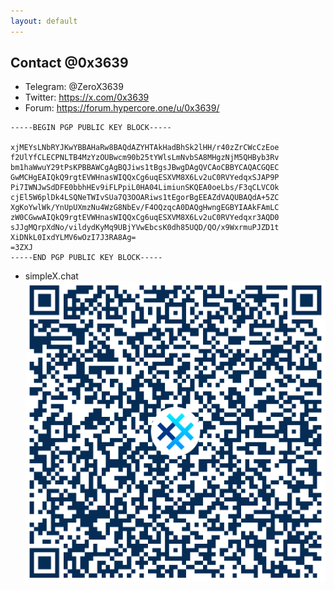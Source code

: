 ```yaml
---
layout: default
---
```


## Contact @0x3639
- Telegram: @ZeroX3639
- Twitter: https://x.com/0x3639
- Forum: https://forum.hypercore.one/u/0x3639/

```
-----BEGIN PGP PUBLIC KEY BLOCK-----

xjMEYsLNbRYJKwYBBAHaRw8BAQdAZYHTAkHadBhSk2lHH/r40zZrCWcCzEoe
f2UlYfCLECPNLTB4MzYzOUBwcm90b25tYWlsLmNvbSA8MHgzNjM5QHByb3Rv
bm1haWwuY29tPsKPBBAWCgAgBQJiws1tBgsJBwgDAgQVCAoCBBYCAQACGQEC
GwMCHgEAIQkQ9rgtEVWHnasWIQQxCg6uqESXVM8X6Lv2uC0RVYedqxSJAP9P
Pi7IWNJwSdDFE0bbhHEv9iFLPpiL0HA04LimiunSKQEA0oeLbs/F3qCLVCOk
cjEl5W6plDk4LSQNeTWIvSUa7Q3OOARiws1tEgorBgEEAZdVAQUBAQdA+5ZC
XgKoYwlWk/YnUpUXmzNu4WzG8NbEv/F4OQzqcA0DAQgHwngEGBYIAAkFAmLC
zW0CGwwAIQkQ9rgtEVWHnasWIQQxCg6uqESXVM8X6Lv2uC0RVYedqxr3AQD0
sJJgMQrpXdNo/vildydKyMq9UBjYVwEbcsK0dh85UQD/QO/x9WxrmuPJZD1t
XiDNkL0IxdYLMV6wOzI7J3RA8Ag=
=3ZXJ
-----END PGP PUBLIC KEY BLOCK-----
```
- simpleX.chat
![simpleX.chat](assets/images/simpleX_0x3639.png)
